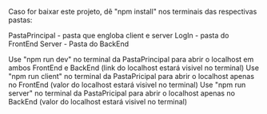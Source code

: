 Caso for baixar este projeto, dê "npm install" nos terminais das respectivas pastas:

PastaPrincipal - pasta que engloba client e server
LogIn - pasta do FrontEnd
Server - Pasta do BackEnd

Use "npm run dev" no terminal da PastaPrincipal para abrir o localhost em ambos FrontEnd e BackEnd (link do localhost estará visivel no terminal)
Use "npm run client" no terminal da PastaPricipal para abrir o localhost apenas no FrontEnd (valor do localhost estará visivel no terminal)
Use "npm run server" no terminal da PastaPricipal para abrir o localhost apenas no BackEnd (valor do localhost estará visivel no terminal)
